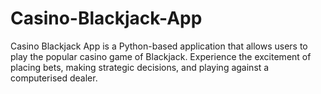# Casino-Blackjack-App
Casino Blackjack App is a Python-based application that allows users to play the popular casino game of Blackjack. Experience the excitement of placing bets, making strategic decisions, and playing against a computerised dealer.
